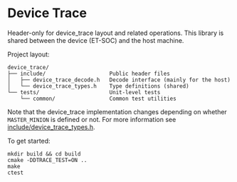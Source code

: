# Device Trace

Header-only for device_trace layout and related operations.
This library is shared between the device (ET-SOC) and the host machine.

Project layout:

    device_trace/
    ├── include/                    Public header files
    │   ├── device_trace_decode.h   Decode interface (mainly for the host)
    │   └── device_trace_types.h    Type definitions (shared)
    └── tests/                      Unit-level tests
        └── common/                 Common test utilities

Note that the device_trace implementation changes depending on whether `MASTER_MINION` is defined or not.
For more information see [include/device_trace_types.h](include/device_trace_types.h).

To get started:

    mkdir build && cd build
    cmake -DDTRACE_TEST=ON ..
    make
    ctest
